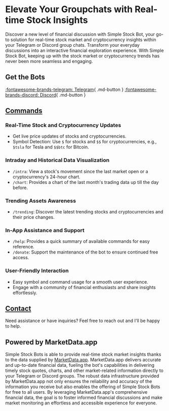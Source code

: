 # Elevate Your Groupchats with Real-time Stock Insights

Discover a new level of financial discussion with Simple Stock Bot, your go-to solution for real-time stock market and cryptocurrency insights within your Telegram or Discord group chats. Transform your everyday discussions into an interactive financial exploration experience. With Simple Stock Bot, keeping up with the stock market or cryptocurrency trends has never been more seamless and engaging.

## Get the Bots

[:fontawesome-brands-telegram: Telegram](https://t.me/SimpleStockBot){ .md-button } [:fontawesome-brands-discord: Discord](https://discordapp.com/api/oauth2/authorize?client_id=532045200823025666&permissions=36507338752&scope=bot){ .md-button }

## [Commands](commands.md)

### Real-Time Stock and Cryptocurrency Updates
- Get live price updates of stocks and cryptocurrencies.
- Symbol Detection: Use `$` for stocks and `$$` for cryptocurrencies, e.g., `$tsla` for Tesla and `$$btc` for Bitcoin.

### Intraday and Historical Data Visualization
- `/intra`: View a stock's movement since the last market open or a cryptocurrency's 24-hour chart.
- `/chart`: Provides a chart of the last month's trading data up till the day before.

### Trending Assets Awareness
- `/trending`: Discover the latest trending stocks and cryptocurrencies and their price changes.

### In-App Assistance and Support
- `/help`: Provides a quick summary of available commands for easy reference.
- `/donate`: Support the maintenance of the bot to ensure continued free access.

### User-Friendly Interaction
- Easy symbol and command usage for a smooth user experience.
- Engage with a community of financial enthusiasts and share insights effortlessly.

## [Contact](contact.md)
Need assistance or have inquiries? Feel free to reach out and I'll be happy to help.

## Powered by MarketData.app

Simple Stock Bots is able to provide real-time stock market insights thanks to the data supplied by [MarketData.app](https://dashboard.marketdata.app/marketdata/aff/go/misterbiggs?keyword=web). MarketData.app delivers accurate and up-to-date financial data, fueling the bot's capabilities in delivering timely stock quotes, charts, and other market-related information directly to your Telegram or Discord groups. The robust data infrastructure provided by MarketData.app not only ensures the reliability and accuracy of the information you receive but also enables the offering of Simple Stock Bots for free to all users. By leveraging MarketData.app's comprehensive financial data, the goal is to foster informed financial discussions and make market monitoring an effortless and accessible experience for everyone.
